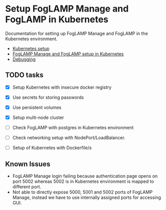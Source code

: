 # Setup FogLAMP Manage and FogLAMP in Kubernetes

Documentation for setting up FogLAMP Manage and FogLAMP in the Kubernetes environment.

- [Kubernetes setup](./setup-k8s/README.md)
- [FogLAMP Manage and FogLAMP setup in Kubernetes](./setup-k8s-foglamp-fogman/README.md)
- [Debugging](./debugging-k8s-foglamp-fogman/README.md)


## TODO tasks

- [X] Setup Kubernetes with insecure docker registry
- [X] Use secrets for storing passwords
- [X] Use persistent volumes
- [X] Setup multi-node cluster
- [ ] Check FogLAMP with postgres in Kubernetes environment
- [ ] Check networking setup with NodePort/LoadBalancer.
- [ ] Setup of Kubernetes with Dockerfile/s


## Known Issues

- FogLAMP Manage login failing because authentication page opens on port 5002 whereas 5002 is in Kubernetes environment is mapped to different port.
- Not able to directly expose 5000, 5001 and 5002 ports of FogLAMP Manage, instead we have to use internally assigned ports for accessing GUI.